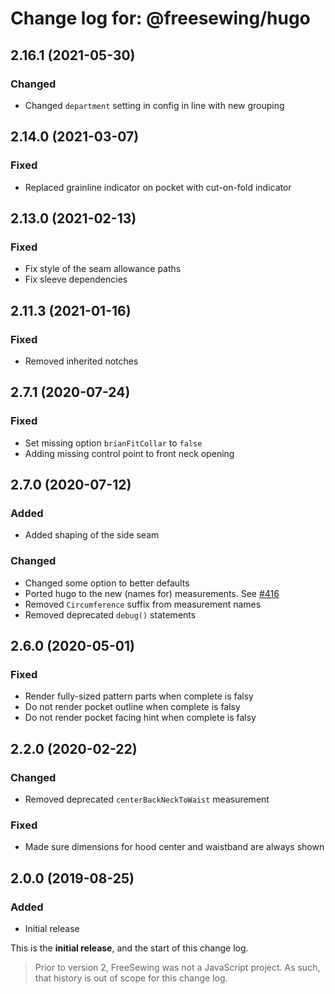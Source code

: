 # Change log for: @freesewing/hugo


## 2.16.1 (2021-05-30)

### Changed

 - Changed `department` setting in config in line with new grouping

## 2.14.0 (2021-03-07)

### Fixed

 - Replaced grainline indicator on pocket with cut-on-fold indicator

## 2.13.0 (2021-02-13)

### Fixed

 - Fix style of the seam allowance paths
 - Fix sleeve dependencies

## 2.11.3 (2021-01-16)

### Fixed

 - Removed inherited notches

## 2.7.1 (2020-07-24)

### Fixed

 - Set missing option `brianFitCollar` to `false`
 - Adding missing control point to front neck opening

## 2.7.0 (2020-07-12)

### Added

 - Added shaping of the side seam

### Changed

 - Changed some option to better defaults
 - Ported hugo to the new (names for) measurements. See [#416](https://github.com/freesewing/freesewing/issues/416)
 - Removed `Circumference` suffix from measurement names
 - Removed deprecated `debug()` statements

## 2.6.0 (2020-05-01)

### Fixed

 - Render fully-sized pattern parts when complete is falsy
 - Do not render pocket outline when complete is falsy
 - Do not render pocket facing hint when complete is falsy

## 2.2.0 (2020-02-22)

### Changed

 - Removed deprecated `centerBackNeckToWaist` measurement

### Fixed

 - Made sure dimensions for hood center and waistband are always shown

## 2.0.0 (2019-08-25)

### Added

 - Initial release


This is the **initial release**, and the start of this change log.

> Prior to version 2, FreeSewing was not a JavaScript project.
> As such, that history is out of scope for this change log.

